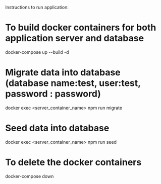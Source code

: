 Instructions to run application:

# To build docker containers for both application server and database
docker-compose up --build -d 



# Migrate data into database (database name:test, user:test, password : password)
docker exec <server_container_name> npm run migrate


# Seed data into database
docker exec <server_container_name> npm run seed


# To delete the docker containers 
docker-compose down
